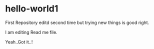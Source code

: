 # hello-world1
First Repository
editd second time
but trying new things is good right.

I am editing Read me file. 

Yeah..Got it..!

